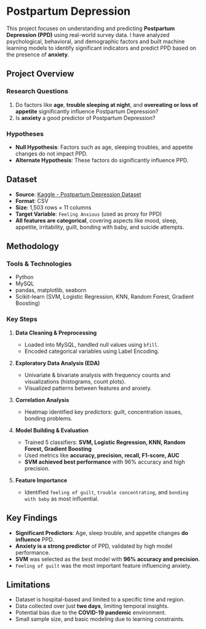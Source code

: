 # Postpartum Depression

This project focuses on understanding and predicting **Postpartum Depression (PPD)** using real-world survey data. I have analyzed psychological, behavioral, and demographic factors and built machine learning models to identify significant indicators and predict PPD based on the presence of **anxiety**.

## Project Overview

### Research Questions

1. Do factors like **age**, **trouble sleeping at night**, and **overeating or loss of appetite** significantly influence Postpartum Depression?
2. Is **anxiety** a good predictor of Postpartum Depression?

### Hypotheses

- **Null Hypothesis**: Factors such as age, sleeping troubles, and appetite changes do not impact PPD.
- **Alternate Hypothesis**: These factors do significantly influence PPD.

## Dataset

- **Source**: [Kaggle - Postpartum Depression Dataset](https://www.kaggle.com/datasets/parvezalmuqtadir2348/postpartum-depression)
- **Format**: CSV
- **Size**: 1,503 rows × 11 columns
- **Target Variable**: `Feeling Anxious` (used as proxy for PPD)
- **All features are categorical**, covering aspects like mood, sleep, appetite, irritability, guilt, bonding with baby, and suicide attempts.

## Methodology

### Tools & Technologies

- Python
- MySQL
- pandas, matplotlib, seaborn
- Scikit-learn (SVM, Logistic Regression, KNN, Random Forest, Gradient Boosting)

### Key Steps

1. **Data Cleaning & Preprocessing**
   - Loaded into MySQL, handled null values using `bfill`.
   - Encoded categorical variables using Label Encoding.

2. **Exploratory Data Analysis (EDA)**
   - Univariate & bivariate analysis with frequency counts and visualizations (histograms, count plots).
   - Visualized patterns between features and anxiety.

3. **Correlation Analysis**
   - Heatmap identified key predictors: guilt, concentration issues, bonding problems.

4. **Model Building & Evaluation**
   - Trained 5 classifiers: **SVM, Logistic Regression, KNN, Random Forest, Gradient Boosting**
   - Used metrics like **accuracy, precision, recall, F1-score, AUC**
   - **SVM achieved best performance** with 96% accuracy and high precision.

5. **Feature Importance**
   - Identified `feeling of guilt`, `trouble concentrating`, and `bonding with baby` as most influential.

## Key Findings

- **Significant Predictors**: Age, sleep trouble, and appetite changes **do influence** PPD.
- **Anxiety is a strong predictor** of PPD, validated by high model performance.
- **SVM** was selected as the best model with **96% accuracy and precision**.
- `Feeling of guilt` was the most important feature influencing anxiety.

## Limitations

- Dataset is hospital-based and limited to a specific time and region.
- Data collected over just **two days**, limiting temporal insights.
- Potential bias due to the **COVID-19 pandemic** environment.
- Small sample size, and basic modeling due to learning constraints.



